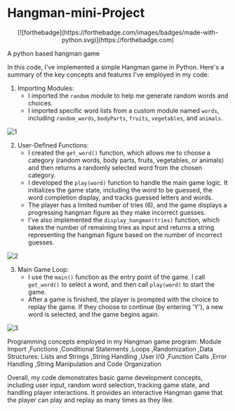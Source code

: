 # Hangman-mini-Project
<p align="center">
  [![forthebadge](https://forthebadge.com/images/badges/made-with-python.svg)](https://forthebadge.com)
</p>

A python based hangman game

In this code, I've implemented a simple Hangman game in Python. Here's a summary of the key concepts and features I've employed in my code:

1. Importing Modules:
   - I imported the `random` module to help me generate random words and choices.
   - I imported specific word lists from a custom module named `words`, including `random_words`, `bodyParts`, `fruits`, `vegetables`, and `animals`.

![1](https://github.com/Pranav-26/Hangman-mini-Project/assets/92203147/9d7302c8-d637-490d-b25f-e7ff0f2057db)

2. User-Defined Functions:
   - I created the `get_word()` function, which allows me to choose a category (random words, body parts, fruits, vegetables, or animals) and then returns a randomly selected word from the chosen category.
   - I developed the `play(word)` function to handle the main game logic. It initializes the game state, including the word to be guessed, the word completion display, and tracks guessed letters and words.
   - The player has a limited number of tries (6), and the game displays a progressing hangman figure as they make incorrect guesses.
   - I've also implemented the `display_hangman(tries)` function, which takes the number of remaining tries as input and returns a string representing the hangman figure based on the number of incorrect guesses.

![2](https://github.com/Pranav-26/Hangman-mini-Project/assets/92203147/9b9dafc0-1b18-489d-a831-521103e998a1)

3. Main Game Loop:
   - I use the `main()` function as the entry point of the game. I call `get_word()` to select a word, and then call `play(word)` to start the game.
   - After a game is finished, the player is prompted with the choice to replay the game. If they choose to continue (by entering 'Y'), a new word is selected, and the game begins again.

![3](https://github.com/Pranav-26/Hangman-mini-Project/assets/92203147/224f9742-f812-48ec-88ac-eef9c44c0973)

Programming concepts employed in my Hangman game program:
Module Import ,Functions ,Conditional Statements ,Loops ,Randomization ,Data Structures: Lists and Strings ,String Handling ,User I/O ,Function Calls ,Error Handling ,String Manipulation and Code Organization

Overall, my code demonstrates basic game development concepts, including user input, random word selection, tracking game state, and handling player interactions. 
It provides an interactive Hangman game that the player can play and replay as many times as they like.
